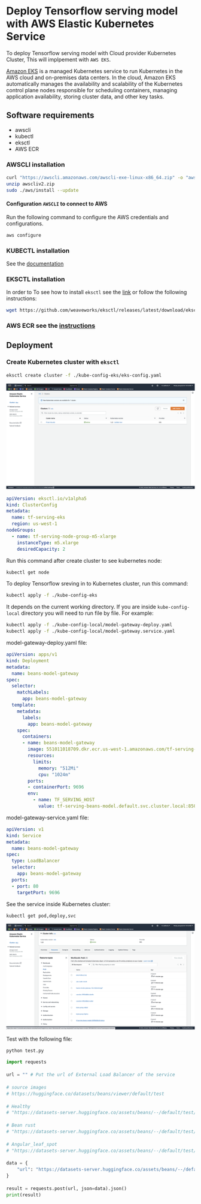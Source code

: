 # Deploy Tensorflow serving model with AWS Elastic Kubernetes Service

To deploy Tensorflow serving model with Cloud provider Kubernetes Cluster, This will implpement with `AWS EKS`.

[Amazon EKS](https://aws.amazon.com/eks/) is a managed Kubernetes service to run Kubernetes in the AWS cloud and on-premises data centers. In the cloud, Amazon EKS automatically manages the availability and scalability of the Kubernetes control plane nodes responsible for scheduling containers, managing application availability, storing cluster data, and other key tasks.

## Software requirements

- awscli
- kubectl
- eksctl
- AWS ECR

### AWSCLI installation

```bash
curl "https://awscli.amazonaws.com/awscli-exe-linux-x86_64.zip" -o "awscliv2.zip"
unzip awscliv2.zip
sudo ./aws/install --update
```

#### Configuration `AWSCLI` to connect to AWS

Run the following command to configure the AWS credentials and configurations.

```bash
aws configure
```

### KUBECTL installation

See the [documentation](https://kubernetes.io/docs/tasks/tools/install-kubectl-linux/)

### EKSCTL installation

In order to To see how to install `eksctl` see the [link](https://docs.aws.amazon.com/eks/latest/userguide/eksctl.html) or follow the following instructions:

```bash
wget https://github.com/weaveworks/eksctl/releases/latest/download/eksctl_$(uname -s)_amd64.tar.gz | tar xzfv eksctl_Linux_amd64.tag.gz
```

### AWS ECR see the [instructions](https://github.com/surawut-jirasaktavee/course-machine-learning-zoomcamp/blob/main/project-capstone/instruction/aws_ecr.md)

## Deployment

### Create Kubernetes cluster with `eksctl`

```bash
eksctl create cluster -f ./kube-config-eks/eks-config.yaml
```

![](https://github.com/surawut-jirasaktavee/course-machine-learning-zoomcamp/blob/main/project-capstone/images/aws_eks.png)

```eks-config.yaml
apiVersion: eksctl.io/v1alpha5
kind: ClusterConfig
metadata:
  name: tf-serving-eks
  region: us-west-1
nodeGroups:
  - name: tf-serving-node-group-m5-xlarge
    instanceType: m5.xlarge
    desiredCapacity: 2
```

Run this command after create cluster to see kubernetes node:

```bash
kubectl get node
```

To deploy Tensorflow sreving in to Kubernetes cluster, run this command:

```bash
kubectl apply -f ./kube-config-eks
```

It depends on the current working directory. If you are inside `kube-config-local` directory you will need to run file by file. For example:

```bash
kubectl apply -f ./kube-config-local/model-gateway-deploy.yaml
kubectl apply -f ./kube-config-local/model-gateway.service.yaml
```

model-gateway-deploy.yaml file:

```model-gateway-deploy.yaml
apiVersion: apps/v1
kind: Deployment
metadata:
  name: beans-model-gateway
spec:
  selector:
    matchLabels:
      app: beans-model-gateway
  template:
    metadata:
      labels:
        app: beans-model-gateway
    spec:
      containers:
      - name: beans-model-gateway
        image: 551011018709.dkr.ecr.us-west-1.amazonaws.com/tf-serving-img:beans-model-gateway-v02
        resources:
          limits:
            memory: "512Mi"
            cpu: "1024m"
        ports:
        - containerPort: 9696
        env:
          - name: TF_SERVING_HOST
            value: tf-serving-beans-model.default.svc.cluster.local:8500

```

model-gateway-service.yaml file:

```model-gateway.service.yaml
apiVersion: v1
kind: Service
metadata:
  name: beans-model-gateway
spec:
  type: LoadBalancer
  selector:
    app: beans-model-gateway
  ports:
  - port: 80
    targetPort: 9696
```

See the service inside Kubernetes cluster:

```bash
kubectl get pod,deploy,svc
```

![](https://github.com/surawut-jirasaktavee/course-machine-learning-zoomcamp/blob/main/project-capstone/images/aws_eks_pod.png)

Test with the following file:

```bash
python test.py
```

```python
import requests

url = "" # Put the url of External Load Balancer of the service

# source images
# https://huggingface.co/datasets/beans/viewer/default/test

# Healthy
# "https://datasets-server.huggingface.co/assets/beans/--/default/test/98/image/image.jpg"

# Bean rust
# "https://datasets-server.huggingface.co/assets/beans/--/default/test/84/image/image.jpg"

# Angular_leaf_spot
# "https://datasets-server.huggingface.co/assets/beans/--/default/test/24/image/image.jpg"

data = {
    "url": "https://datasets-server.huggingface.co/assets/beans/--/default/test/84/image/image.jpg"
}

result = requests.post(url, json=data).json()
print(result)
```
